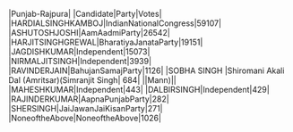  
|Punjab-Rajpura|
|Candidate|Party|Votes|
|HARDIALSINGHKAMBOJ|IndianNationalCongress|59107|
|ASHUTOSHJOSHI|AamAadmiParty|26542|
|HARJITSINGHGREWAL|BharatiyaJanataParty|19151|
|JAGDISHKUMAR|Independent|15073|
|NIRMALJITSINGH|Independent|3939|
|RAVINDERJAIN|BahujanSamajParty|1126|
|SOBHA SINGH         |Shiromani Akali Dal (Amritsar)(Simranjit Singh|  684|
||Mann)||
|MAHESHKUMAR|Independent|443|
|DALBIRSINGH|Independent|429|
|RAJINDERKUMAR|AapnaPunjabParty|282|
|SHERSINGH|JaiJawanJaiKisanParty|271|
|NoneoftheAbove|NoneoftheAbove|1026|
